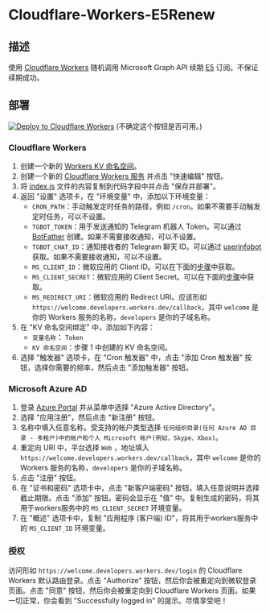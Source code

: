 # Cloudflare-Workers-E5Renew

## 描述
使用 [Cloudflare Workers](https://workers.cloudflare.com/) 随机调用 Microsoft Graph API 续期 [E5](https://developer.microsoft.com/microsoft-365/dev-program) 订阅。不保证续期成功。

## 部署
[![Deploy to Cloudflare Workers](https://deploy.workers.cloudflare.com/button)](https://deploy.workers.cloudflare.com/?url=https://github.com/M3chD09/Cloudflare-Workers-E5Renew) (不确定这个按钮是否可用。)

### Cloudflare Workers
1. 创建一个新的 [Workers KV 命名空间](https://dash.cloudflare.com/?to=/:account/workers/kv/namespaces)。
2. 创建一个新的 [Cloudflare Workers 服务](https://dash.cloudflare.com/?to=/:account/workers) 并点击 "快速编辑" 按钮。
3. 将 [index.js](/E5续订/index.js) 文件的内容复制到代码字段中并点击 "保存并部署"。
4. 返回 "设置" 选项卡，在 "环境变量" 中，添加以下环境变量：
    * `CRON_PATH`：手动触发定时任务的路径，例如 `/cron`。如果不需要手动触发定时任务，可以不设置。
    * `TGBOT_TOKEN`：用于发送通知的 Telegram 机器人 Token。可以通过 [BotFather](https://t.me/BotFather) 创建。如果不需要接收通知，可以不设置。
    * `TGBOT_CHAT_ID`：通知接收者的 Telegram 聊天 ID。可以通过 [userinfobot](https://t.me/userinfobot) 获取。如果不需要接收通知，可以不设置。
    * `MS_CLIENT_ID`：微软应用的 Client ID。可以在下面的[步骤](#microsoft-azure-ad)中获取。
    * `MS_CLIENT_SECRET`：微软应用的 Client Secret。可以在下面的[步骤](#microsoft-azure-ad)中获取。
    * `MS_REDIRECT_URI`：微软应用的 Redirect URI。应该形如 `https://welcome.developers.workers.dev/callback`，其中 `welcome` 是你的 Workers 服务的名称，`developers` 是你的子域名称。
5. 在 "KV 命名空间绑定" 中，添加如下内容：
    * `变量名称`： `Token`
    * `KV 命名空间`：步骤 1 中创建的 KV 命名空间。
6. 选择 "触发器" 选项卡，在 "Cron 触发器" 中，点击 "添加 Cron 触发器" 按钮，选择你需要的频率，然后点击 "添加触发器" 按钮。

### Microsoft Azure AD
1. 登录 [Azure Portal](https://portal.azure.com/) 并从菜单中选择 "Azure Active Directory"。
2. 选择 "应用注册"，然后点击 "新注册" 按钮。
3. 名称中填入任意名称。受支持的帐户类型选择 `任何组织目录(任何 Azure AD 目录 - 多租户)中的帐户和个人 Microsoft 帐户(例如，Skype、Xbox)`。
4. 重定向 URI 中，平台选择 `Web` ，地址填入 `https://welcome.developers.workers.dev/callback`，其中 `welcome` 是你的 Workers 服务的名称，`developers` 是你的子域名称。
5. 点击 "注册" 按钮。
6. 在 "证书和密码" 选项卡中，点击 "新客户端密码" 按钮，填入任意说明并选择截止期限。点击 "添加" 按钮。密码会显示在 "值" 中。复制生成的密码，将其用于workers服务中的 `MS_CLIENT_SECRET` 环境变量。
7. 在 "概述" 选项卡中，复制 "应用程序 (客户端) ID"，将其用于workers服务中的 `MS_CLIENT_ID` 环境变量。

### 授权
访问形如 `https://welcome.developers.workers.dev/login` 的 Cloudflare Workers 默认路由登录。点击 "Authorize" 按钮，然后你会被重定向到微软登录页面。点击 "同意" 按钮，然后你会被重定向到 Cloudflare Workers 页面。如果一切正常，你会看到 "Successfully logged in" 的提示。尽情享受吧！
